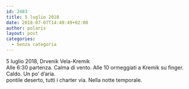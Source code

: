 ```yaml
---
id: 2483
title: 5 luglio 2018
date: 2018-07-07T14:49:49+02:00
author: polaris
layout: post
categories:
  - Senza categoria
---
```

5 luglio 2018, Drvenik Vela-Kremik  
Alle 6:30 partenza. Calma di vento. Alle 10 ormeggiati a Kremik su finger. Caldo. Un po&#8217; d&#8217;aria.  
pontile deserto, tutti i charter via. Nella notte temporale.